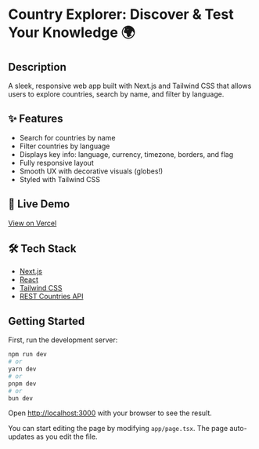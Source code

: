 # Country Explorer: Discover & Test Your Knowledge 🌍

## Description

A sleek, responsive web app built with Next.js and Tailwind CSS that allows users to explore countries, search by name, and filter by language.

## ✨ Features

- Search for countries by name
- Filter countries by language
- Displays key info: language, currency, timezone, borders, and flag
- Fully responsive layout
- Smooth UX with decorative visuals (globes!)
- Styled with Tailwind CSS

## 🚀 Live Demo

[View on Vercel](https://your-vercel-url.vercel.app)

## 🛠️ Tech Stack

- [Next.js](https://nextjs.org/)
- [React](https://reactjs.org/)
- [Tailwind CSS](https://tailwindcss.com/)
- [REST Countries API](https://restcountries.com/)

## Getting Started

First, run the development server:

```bash
npm run dev
# or
yarn dev
# or
pnpm dev
# or
bun dev
```

Open [http://localhost:3000](http://localhost:3000) with your browser to see the result.

You can start editing the page by modifying `app/page.tsx`. The page auto-updates as you edit the file.

